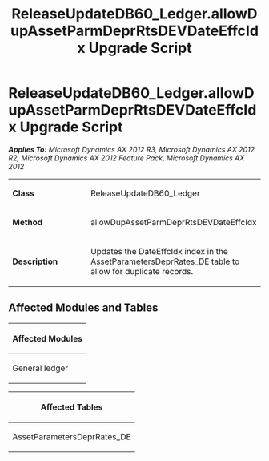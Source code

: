 ﻿---
title: ReleaseUpdateDB60_Ledger.allowDupAssetParmDeprRtsDEVDateEffcIdx Upgrade Script
TOCTitle: ReleaseUpdateDB60_Ledger.allowDupAssetParmDeprRtsDEVDateEffcIdx Upgrade Script
ms:assetid: 16e6e8cc-1394-a2f2-e848-fb8f74aff094
ms:mtpsurl: https://msdn.microsoft.com/en-us/library/JJ718569(v=AX.60)
ms:contentKeyID: 49706851
ms.date: 05/18/2015
mtps_version: v=AX.60
---

# ReleaseUpdateDB60\_Ledger.allowDupAssetParmDeprRtsDEVDateEffcIdx Upgrade Script 


_**Applies To:** Microsoft Dynamics AX 2012 R3, Microsoft Dynamics AX 2012 R2, Microsoft Dynamics AX 2012 Feature Pack, Microsoft Dynamics AX 2012_

<table>
<colgroup>
<col style="width: 50%" />
<col style="width: 50%" />
</colgroup>
<tbody>
<tr class="odd">
<td><p><strong>Class</strong></p></td>
<td><p>ReleaseUpdateDB60_Ledger</p></td>
</tr>
<tr class="even">
<td><p><strong>Method</strong></p></td>
<td><p>allowDupAssetParmDeprRtsDEVDateEffcIdx</p></td>
</tr>
<tr class="odd">
<td><p><strong>Description</strong></p></td>
<td><p>Updates the DateEffcIdx index in the AssetParametersDeprRates_DE table to allow for duplicate records.</p></td>
</tr>
</tbody>
</table>


## Affected Modules and Tables

<table>
<colgroup>
<col style="width: 100%" />
</colgroup>
<thead>
<tr class="header">
<th><p>Affected Modules</p></th>
</tr>
</thead>
<tbody>
<tr class="odd">
<td><p>General ledger</p></td>
</tr>
</tbody>
</table>


<table>
<colgroup>
<col style="width: 100%" />
</colgroup>
<thead>
<tr class="header">
<th><p>Affected Tables</p></th>
</tr>
</thead>
<tbody>
<tr class="odd">
<td><p>AssetParametersDeprRates_DE</p></td>
</tr>
</tbody>
</table>

  


